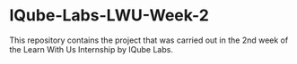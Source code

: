 # IQube-Labs-LWU-Week-2
This repository contains the project that was carried out in the 2nd week of the Learn With Us Internship by IQube Labs.
